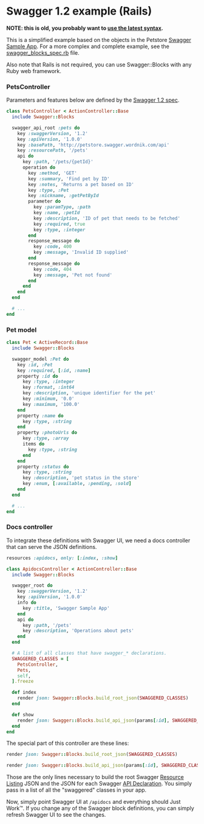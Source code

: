 # Swagger 1.2 example (Rails)

**NOTE: this is old, you probably want to [use the latest syntax](https://github.com/fotinakis/swagger-blocks).**

This is a simplified example based on the objects in the Petstore [Swagger Sample App](http://petstore.swagger.wordnik.com/#!/pet). For a more complex and complete example, see the [swagger_blocks_spec.rb](https://github.com/fotinakis/swagger-blocks/blob/master/spec/lib/swagger_blocks_spec.rb) file.

Also note that Rails is not required, you can use Swagger::Blocks with any Ruby web framework.

### PetsController

Parameters and features below are defined by the [Swagger 1.2 spec](https://github.com/wordnik/swagger-spec/blob/master/versions/1.2.md).

```Ruby
class PetsController < ActionController::Base
  include Swagger::Blocks

  swagger_api_root :pets do
    key :swaggerVersion, '1.2'
    key :apiVersion, '1.0.0'
    key :basePath, 'http://petstore.swagger.wordnik.com/api'
    key :resourcePath, '/pets'
    api do
      key :path, '/pets/{petId}'
      operation do
        key :method, 'GET'
        key :summary, 'Find pet by ID'
        key :notes, 'Returns a pet based on ID'
        key :type, :Pet
        key :nickname, :getPetById
        parameter do
          key :paramType, :path
          key :name, :petId
          key :description, 'ID of pet that needs to be fetched'
          key :required, true
          key :type, :integer
        end
        response_message do
          key :code, 400
          key :message, 'Invalid ID supplied'
        end
        response_message do
          key :code, 404
          key :message, 'Pet not found'
        end
      end
    end
  end

  # ...
end
```

### Pet model

```Ruby
class Pet < ActiveRecord::Base
  include Swagger::Blocks

  swagger_model :Pet do
    key :id, :Pet
    key :required, [:id, :name]
    property :id do
      key :type, :integer
      key :format, :int64
      key :description, 'unique identifier for the pet'
      key :minimum, '0.0'
      key :maximum, '100.0'
    end
    property :name do
      key :type, :string
    end
    property :photoUrls do
      key :type, :array
      items do
        key :type, :string
      end
    end
    property :status do
      key :type, :string
      key :description, 'pet status in the store'
      key :enum, [:available, :pending, :sold]
    end
  end

  # ...
end
```

### Docs controller

To integrate these definitions with Swagger UI, we need a docs controller that can serve the JSON definitions.

```Ruby
resources :apidocs, only: [:index, :show]
```

```Ruby
class ApidocsController < ActionController::Base
  include Swagger::Blocks

  swagger_root do
    key :swaggerVersion, '1.2'
    key :apiVersion, '1.0.0'
    info do
      key :title, 'Swagger Sample App'
    end
    api do
      key :path, '/pets'
      key :description, 'Operations about pets'
    end
  end

  # A list of all classes that have swagger_* declarations.
  SWAGGERED_CLASSES = [
    PetsController,
    Pets,
    self,
  ].freeze

  def index
    render json: Swagger::Blocks.build_root_json(SWAGGERED_CLASSES)
  end

  def show
    render json: Swagger::Blocks.build_api_json(params[:id], SWAGGERED_CLASSES)
  end
end

```

The special part of this controller are these lines:

```Ruby
render json: Swagger::Blocks.build_root_json(SWAGGERED_CLASSES)
```

```Ruby
render json: Swagger::Blocks.build_api_json(params[:id], SWAGGERED_CLASSES)
```

Those are the only lines necessary to build the root Swagger [Resource Listing](https://github.com/wordnik/swagger-spec/blob/master/versions/1.2.md#51-resource-listing) JSON and the JSON for each Swagger [API Declaration](https://github.com/wordnik/swagger-spec/blob/master/versions/1.2.md#52-api-declaration). You simply pass in a list of all the "swaggered" classes in your app.

Now, simply point Swagger UI at `/apidocs` and everything should Just Work™. If you change any of the Swagger block definitions, you can simply refresh Swagger UI to see the changes.
